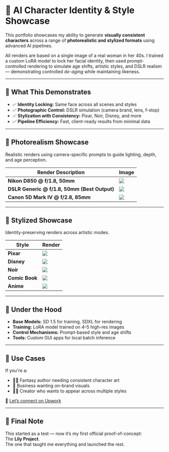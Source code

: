 # 🎨 AI Character Identity & Style Showcase

This portfolio showcases my ability to generate **visually consistent characters** across a range of **photorealistic and stylized formats** using advanced AI pipelines.

All renders are based on a single image of a real woman in her 40s. I trained a custom LoRA model to lock her facial identity, then used prompt-controlled rendering to simulate age shifts, artistic styles, and DSLR realism — demonstrating controlled *de-aging* while maintaining likeness.

---

## 💼 What This Demonstrates

- ✅ **Identity Locking:** Same face across all scenes and styles  
- ✅ **Photographic Control:** DSLR simulation (camera brand, lens, f-stop)  
- ✅ **Stylization with Consistency:** Pixar, Noir, Disney, and more  
- ✅ **Pipeline Efficiency:** Fast, client-ready results from minimal data  

---

## 📸 Photorealism Showcase

Realistic renders using camera-specific prompts to guide lighting, depth, and age perception.

| Render Description                          | Image                                                                |
|---------------------------------------------|-----------------------------------------------------------------------|
| **Nikon D850 @ f/1.8, 50mm**                | ![](./Photorealism_Showcase/Nikon_f1-8_50mm.png)                     |
| **DSLR Generic @ f/1.8, 50mm (Best Output)**| ![](./Photorealism_Showcase/DSLR_f1-8_50mm_Generic.png)             |
| **Canon 5D Mark IV @ f/2.8, 85mm**          | ![](./Photorealism_Showcase/Canon_f2-8_85mm.png)                    |

---

## 🎨 Stylized Showcase

Identity-preserving renders across artistic modes.

| Style        | Render                                             |
|--------------|----------------------------------------------------|
| **Pixar**    | ![](./Stylized_Showcase/Pixar.png)                |
| **Disney**   | ![](./Stylized_Showcase/Disney.png)               |
| **Noir**     | ![](./Stylized_Showcase/Noir.png)                 |
| **Comic Book** | ![](./Stylized_Showcase/ComicBook.png)         |
| **Anime**    | ![](./Stylized_Showcase/Anime.png)                |

---

## 🧰 Under the Hood

- **Base Models:** SD 1.5 for training, SDXL for rendering  
- **Training:** LoRA model trained on 4–5 high-res images  
- **Control Mechanisms:** Prompt-based style and age shifts  
- **Tools:** Custom GUI apps for local batch inference  

---

## 🚀 Use Cases

If you're a:
- 🧙‍♂️ Fantasy author needing consistent character art  
- 🏢 Business wanting on-brand visuals  
- 🧑‍🎤 Creator who wants to appear across multiple styles  

💌 [Let’s connect on Upwork](https://www.upwork.com/freelancers/~012b4ab4bd30f1e741)

---

## 🧠 Final Note

This started as a test — now it’s my first official proof-of-concept:  
The **Lily Project**.  
The one that taught me everything and launched the rest.
